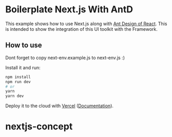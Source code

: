 # Boilerplate Next.js With AntD

This example shows how to use Next.js along with [Ant Design of React](http://ant.design). This is intended to show the integration of this UI toolkit with the Framework.

## How to use
Dont forget to copy next-env.example.js to next-env.js :)

Install it and run:

```bash
npm install
npm run dev
# or
yarn
yarn dev
```

Deploy it to the cloud with [Vercel](https://vercel.com/import?filter=next.js&utm_source=github&utm_medium=readme&utm_campaign=next-example) ([Documentation](https://nextjs.org/docs/deployment)).
# nextjs-concept
